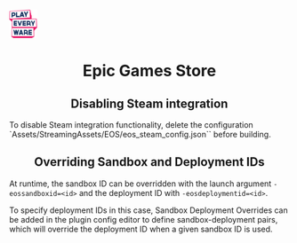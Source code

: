 <a href="http://playeveryware.com"><img src="/docs/images/PlayEveryWareLogo.gif" alt="Lobby Screenshot" width="10%"/></a>

# <div align="center">Epic Games Store</div> <a name="epic-games-store">

## <div align="center">Disabling Steam integration</div> <a name="disabling-steam-integration">
To disable Steam integration functionality, delete the configuration `Assets/StreamingAssets/EOS/eos_steam_config.json`` before building.

## <div align="center">Overriding Sandbox and Deployment IDs</div><a name="overriding-sandbox-and-deployment-ids">
At runtime, the sandbox ID can be overridden with the launch argument `-eossandboxid=<id>` and the deployment ID with `-eosdeploymentid=<id>`. 

To specify deployment IDs in this case, Sandbox Deployment Overrides can be added in the plugin config editor to define sandbox-deployment pairs, which will override the deployment ID when a given sandbox ID is used.
